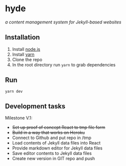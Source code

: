 # hyde
_a content management system for Jekyll-based websites_

## Installation

1. Install [node.js](https://nodejs.org/en/download/)
2. Install [yarn](https://yarnpkg.com/en/)
2. Clone the repo
3. In the root directory run `yarn` to grab dependencies

## Run

`yarn dev`

## Development tasks

Milestone V.1:

- ~~Set up proof of concept React to tmp file form~~
- ~~Build in a way that works on Heroku~~
- Connect to Github and put repo in /tmp
- Load contents of Jekyll data files into React
- Provide markdown editor for Jekyll data files
- Save editor contents to Jekyll data files
- Create new version in GIT repo and push
